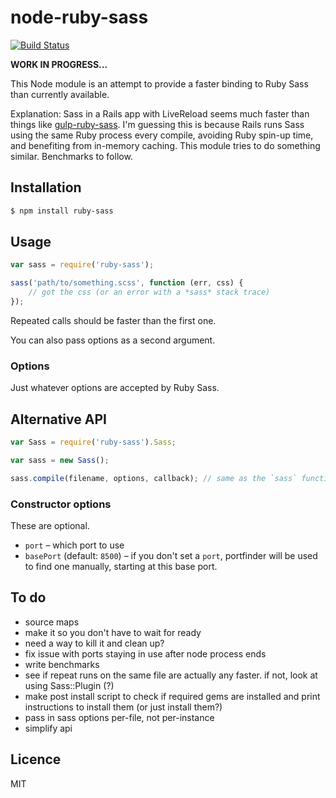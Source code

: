 # node-ruby-sass

[![Build Status](https://secure.travis-ci.org/callumlocke/node-ruby-sass.png?branch=master)](http://travis-ci.org/callumlocke/node-ruby-sass)

**WORK IN PROGRESS...**

This Node module is an attempt to provide a faster binding to Ruby Sass than currently available.

Explanation: Sass in a Rails app with LiveReload seems much faster than things like [gulp-ruby-sass](https://github.com/sindresorhus/gulp-ruby-sass). I'm guessing this is because Rails runs Sass using the same Ruby process every compile, avoiding Ruby spin-up time, and benefiting from in-memory caching. This module tries to do something similar. Benchmarks to follow.


## Installation

```sh
$ npm install ruby-sass
```

## Usage

```js
var sass = require('ruby-sass');

sass('path/to/something.scss', function (err, css) {
    // got the css (or an error with a *sass* stack trace)
});
```

Repeated calls should be faster than the first one.

You can also pass options as a second argument.

### Options

Just whatever options are accepted by Ruby Sass.


## Alternative API

```js
var Sass = require('ruby-sass').Sass;

var sass = new Sass();

sass.compile(filename, options, callback); // same as the `sass` function in standard API.
```

### Constructor options

These are optional.

- `port` – which port to use
- `basePort` (default: `8500`) – if you don't set a `port`, portfinder will be used to find one manually, starting at this base port.


## To do

- source maps
- make it so you don't have to wait for ready
- need a way to kill it and clean up?
- fix issue with ports staying in use after node process ends
- write benchmarks
- see if repeat runs on the same file are actually any faster. if not, look at using Sass::Plugin (?)
- make post install script to check if required gems are installed and print instructions to install them (or just install them?)
- pass in sass options per-file, not per-instance
- simplify api


## Licence

MIT
